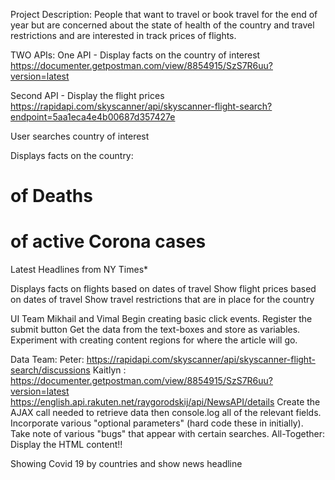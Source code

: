Project Description: People that want to travel or book travel for the end of year but are concerned about the state of health of the country and travel restrictions and are interested in track prices of flights.

TWO APIs:
One API - Display facts on the country of interest
https://documenter.getpostman.com/view/8854915/SzS7R6uu?version=latest

Second API - Display the flight prices
https://rapidapi.com/skyscanner/api/skyscanner-flight-search?endpoint=5aa1eca4e4b00687d357427e

User searches country of interest

Displays facts on the country:

# of Deaths

# of active Corona cases

Latest Headlines from NY Times\*

Displays facts on flights based on dates of travel
Show flight prices based on dates of travel
Show travel restrictions that are in place for the country

UI Team
Mikhail and Vimal
Begin creating basic click events. Register the submit button
Get the data from the text-boxes and store as variables.
Experiment with creating content regions for where the article will go.

Data Team:
Peter:
https://rapidapi.com/skyscanner/api/skyscanner-flight-search/discussions
Kaitlyn :
https://documenter.getpostman.com/view/8854915/SzS7R6uu?version=latest
https://english.api.rakuten.net/raygorodskij/api/NewsAPI/details
Create the AJAX call needed to retrieve data then console.log all of the relevant fields.
Incorporate various "optional parameters" (hard code these in initially).
Take note of various "bugs" that appear with certain searches.
All-Together:
Display the HTML content!!

Showing Covid 19 by countries and show news headline
